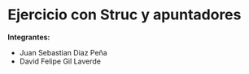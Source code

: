 # Ejercicio con Struc y apuntadores

__Integrantes:__

- Juan Sebastian Diaz Peña
- David Felipe Gil Laverde